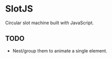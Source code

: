 SlotJS
======

Circular slot machine built with JavaScript.


TODO
----

- Nest/group them to animate a single element.